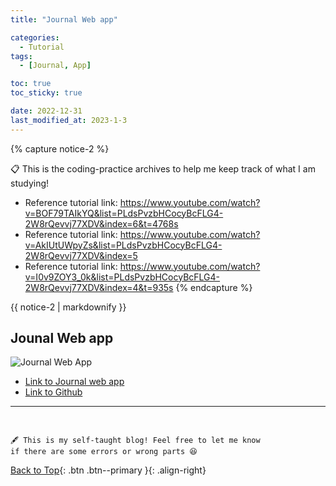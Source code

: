 ```yaml
---
title: "Journal Web app"

categories:
  - Tutorial
tags:
  - [Journal, App]

toc: true
toc_sticky: true

date: 2022-12-31
last_modified_at: 2023-1-3
---
```


{% capture notice-2 %}

📋 This is the coding-practice archives to help me keep track of what I am studying!

- Reference tutorial link: <https://www.youtube.com/watch?v=BOF79TAIkYQ&list=PLdsPvzbHCocyBcFLG4-2W8rQevvj77XDV&index=6&t=4768s>
- Reference tutorial link: <https://www.youtube.com/watch?v=AkIUtUWpyZs&list=PLdsPvzbHCocyBcFLG4-2W8rQevvj77XDV&index=5>
- Reference tutorial link: <https://www.youtube.com/watch?v=I0v9ZOY3_0k&list=PLdsPvzbHCocyBcFLG4-2W8rQevvj77XDV&index=4&t=935s>
  {% endcapture %}

<div class="notice--danger">{{ notice-2 | markdownify }}</div>

## Jounal Web app

![Journal Web App](assets/../../../assets/images/screen.png "Journal Web App")

- [Link to Journal web app](https://seyeon-jo.github.io/gbc-journal-app/)
- [Link to Github](https://github.com/Seyeon-Jo/gbc-journal-app)

---

<br>

    🖋️ This is my self-taught blog! Feel free to let me know
    if there are some errors or wrong parts 😆

[Back to Top](#){: .btn .btn--primary }{: .align-right}

